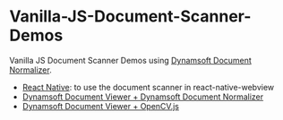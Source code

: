 # Vanilla-JS-Document-Scanner-Demos

Vanilla JS Document Scanner Demos using [Dynamsoft Document Normalizer](https://www.dynamsoft.com/document-normalizer/docs/core/introduction/).

* [React Native](https://tony-xlh.github.io/Vanilla-JS-Document-Scanner-Demos/react-native/): to use the document scanner in react-native-webview
* [Dynamsoft Document Viewer + Dynamsoft Document Normalizer](https://tony-xlh.github.io/Vanilla-JS-Document-Scanner-Demos/dynamsoft-document-viewer/dynamsoft-document-normalizer/)
* [Dynamsoft Document Viewer + OpenCV.js](https://tony-xlh.github.io/Vanilla-JS-Document-Scanner-Demos/dynamsoft-document-viewer/opencv/)
